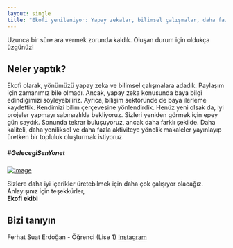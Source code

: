 ```yaml
---
layout: single
title: "Ekofi yenileniyor: Yapay zekalar, bilimsel çalışmalar, daha fazlası..."
---
```

Uzunca bir süre ara vermek zorunda kaldık. Oluşan durum için oldukça üzgünüz!

Neler yaptık?
-
Ekofi olarak, yönümüzü yapay zeka ve bilimsel çalışmalara adadık. Paylaşım için zamanımız bile olmadı. Ancak, yapay zeka konusunda baya bilgi edindiğimizi söyleyebiliriz. Ayrıca, bilişim sektöründe de baya ilerleme kaydettik. Kendimizi bilim çerçevesine yönlendirdik. Henüz yeni olsak da, iyi projeler yapmayı sabırsızlıkla bekliyoruz. Sizleri yeniden görmek için epey gün saydık. Sonunda tekrar buluşuyoruz, ancak daha farklı şekilde. Daha kaliteli, daha yeniliksel ve daha fazla aktiviteye yönelik makaleler yayınlayıp üretken bir topluluk oluşturmak istiyoruz.

##### #GelecegiSenYonet
[![image](https://mir-s3-cdn-cf.behance.net/project_modules/disp/7ae6b863178363.5aa991c58d117.gif)](https://www.behance.net/gallery/63178363/American-Express-Infinity-Cube)

Sizlere daha iyi içerikler üretebilmek için daha çok çalışıyor olacağız.
Anlayışınız için teşekkürler,                                                                     
**Ekofi ekibi**

Bizi tanıyın
-
Ferhat Suat Erdoğan - Öğrenci (Lise 1) <a href="https://www.instagram.com/fsuaterdogan" title="Instagram">Instagram</a>
